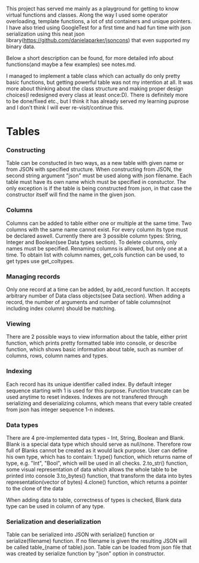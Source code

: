 This project has served me mainly as a playground for getting to know virtual functions and classes. Along the way I used some operator overloading, template functions, a lot of std containers and unique pointers. I have also tried using GoogleTest for a first time and had fun time with json serialization using this neat json library(https://github.com/danielaparker/jsoncons) that even supported my binary data.

Below a short description can be found, for more detailed info about functions(and maybe a few examples) see notes.md.

I managed to implement a table class which can actually do only pretty basic functions, but getting powerful table was not my intention at all. It was more about thinking about the class structure and making proper design choices(I redesigned every class at least once:D). There is definitely more to be done/fixed etc., but I think it has already served my learning puprose and I don't think I will ever re-visit/continue this.


# Tables 

### Constructing
Table can be constucted in two ways, as a new table with given name or from JSON with specified structure. When constructing from JSON, the second string argument "json" must be used along with json filename.
Each table must have its own name which must be specified in constuctor. The only exception is if the table is being constructed from json, in that case the constructor itself will find the name in the given json.

### Columns
Columns can be added to table either one or multiple at the same time. Two columns with the same name cannot exist. For every column its type must be declared aswell. Currently there are 3 possible column types: String, Integer and Boolean(see Data types section). To delete columns, only names must be specified. Renaming columns is allowed, but only one at a time. To obtain list with column names, get_cols function can be used, to get types use get_coltypes. 

### Managing records
Only one record at a time can be added, by add_record function. It accepts arbitrary number of Data class objects(see Data section). When adding a record, the number of arguments and number of table columns(not including index column) should be matching.

### Viewing
There are 2 possible ways to view information about the table, either print function, which prints pretty formatted table into console, or describe function, which shows basic information about table, such as number of columns, rows, column names and types.

### Indexing
Each record has its unique identifier called index. By default integer sequence starting with 1 is used for this purpose. Function truncate can be used anytime to reset indexes.
Indexes are not transfered through serializing and deserializing columns, which means that every table created from json has integer sequence 1-n indexes.

### Data types
There are 4 pre-implemented data types - Int, String, Boolean and Blank. Blank is a special data type which should serve as null/none. Therefore row full of Blanks cannot be created as it would lack purpose.
User can define his own type, which has to contain: 
1.type() function, which returns name of type, e.g. "Int", "Bool", which will be used in all checks.
2.to_str() function, some visual representation of data which allows the whole table to be printed into console
3.to_bytes() function, that transform the data into bytes representation(vector of bytes)
4.clone() function, which returns a pointer to the clone of the data  

When adding data to table, correctness of types is checked, Blank data type can be used in column of any type.  


### Serialization and deserialization
Table can be serialized into JSON with serialize() function or serialize(filename) function. If no filename is given the resulting JSON will be called table_{name of table}.json.
Table can be loaded from json file that was created by serialize function by "json" option in constructor.